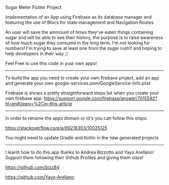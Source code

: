 Sugar Meter Flutter Project

Implementation of an App using Firebase as its database manager and featuring the use of Blocs for state management and Navigation Routes


An user will save the ammount of times they've eaten things containing sugar and will be able to see their history, the purpose is to raise awareness of how much sugar they consume in the long term. I'm not looking for numbers! I'm trying to save at least one from the sugar rush!! and hoping to help developers in their way ;)

Feel Free to use this code in your own apps!

------

To build the app you need to create your own firebase project, add an app and generate your own google-services.json/GoogleService-Info.plist 


Firebase is shows a pretty straightforward steps list when you create your own firebase app:
https://support.google.com/firebase/answer/7015592?hl=en#zippy=%2Cin-this-article

------

In order to rename the apps domain or id's you can follow this steps:

https://stackoverflow.com/a/69218303/10025125

You might need to update Gradle and Kotlin in the new generated projects

------

I learnt how to do this app thanks to Andrea Bizzotto and Yayo Arellano! Support them following their Github Profiles and giving them stars!

https://github.com/bizz84

https://github.com/Yayo-Arellano
